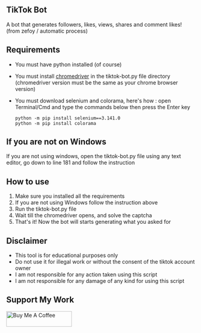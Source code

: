 ## TikTok Bot
A bot that generates followers, likes, views, shares and comment likes! (from zefoy / automatic process)

## Requirements
* You must have python installed (of course)
* You must install [chromedriver](https://chromedriver.chromium.org/downloads) in the tiktok-bot.py file directory (chromedriver version must be the same as your chrome browser version)
* You must download selenium and colorama, here's how : open Terminal/Cmd and type the commands below then press the Enter key

      python -m pip install selenium==3.141.0
      python -m pip install colorama

## If you are not on Windows
If you are not using windows, open the tiktok-bot.py file using any text editor, go down to line 181 and follow the instruction

## How to use
1. Make sure you installed all the requirements
2. If you are not using Windows follow the instruction above
3. Run the tiktok-bot.py file
4. Wait till the chromedriver opens, and solve the captcha
5. That's it! Now the bot will starts generating what you asked for

## Disclaimer
* This tool is for educational purposes only
* Do not use it for illegal work or without the consent of the tiktok account owner
* I am not responsible for any action taken using this script
* I am not responsible for any damage of any kind for using this script

## Support My Work
<a href="https://www.buymeacoffee.com/simonfarah" target="_blank"><img src="https://cdn.buymeacoffee.com/buttons/default-orange.png" alt="Buy Me A Coffee" height="41" width="174"></a>
